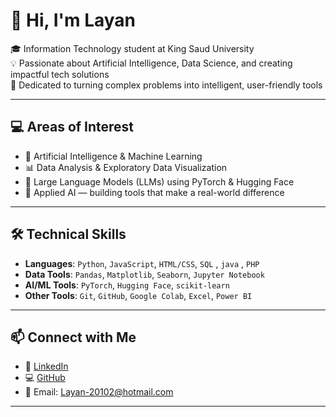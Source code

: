 # 👋 Hi, I'm Layan

🎓 Information Technology student at King Saud University  
💡 Passionate about Artificial Intelligence, Data Science, and creating impactful tech solutions  
🚀 Dedicated to turning complex problems into intelligent, user-friendly tools

---

## 💻 Areas of Interest
- 🤖 Artificial Intelligence & Machine Learning  
- 📊 Data Analysis & Exploratory Data Visualization  
- 🧠 Large Language Models (LLMs) using PyTorch & Hugging Face  
- 🧩 Applied AI — building tools that make a real-world difference  

---

## 🛠️ Technical Skills
- **Languages**: `Python`, `JavaScript`, `HTML/CSS`, `SQL`  , `java` , `PHP`    
- **Data Tools**: `Pandas`, `Matplotlib`, `Seaborn`, `Jupyter Notebook`  
- **AI/ML Tools**: `PyTorch`, `Hugging Face`, `scikit-learn`  
- **Other Tools**: `Git`, `GitHub`, `Google Colab`, `Excel`, `Power BI`  

---

## 📫 Connect with Me
- 💼 [LinkedIn](https://sa.linkedin.com/in/layan-alfawzan-217178295)  
- 💻 [GitHub](https://github.com/Layan20102)  
- 📧 Email: Layan-20102@hotmail.com  

---

